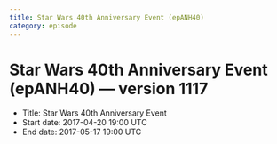 ```yaml
---
title: Star Wars 40th Anniversary Event (epANH40)
category: episode
---
```


# Star Wars 40th Anniversary Event (epANH40) — version 1117



  * Title: Star Wars 40th Anniversary Event
  * Start date: 2017-04-20 19:00 UTC
  * End date: 2017-05-17 19:00 UTC

